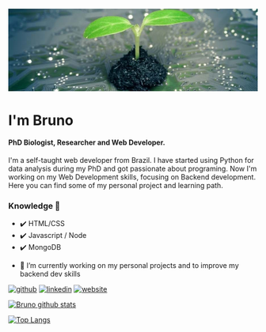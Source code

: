 ![PhD biologist, researcher and Web developer.](https://github.com/CamposBG/CamposBG/blob/main/maria-blog-pic-637256530890362758.jpg)
# I'm Bruno
#### PhD Biologist, Researcher and Web Developer.

I'm a self-taught web developer from Brazil. I have started using Python for data analysis during my PhD and got passionate about programing. Now I'm working on my Web Development skills,  focusing on Backend development. 
Here you can find some of my personal project and learning path. 

### Knowledge 🌱 
* :heavy_check_mark: HTML/CSS
* :heavy_check_mark: Javascript / Node 
* :heavy_check_mark: MongoDB

- 🔭 I’m currently working on my personal projects and to improve my backend dev skills 


[<img src='https://cdn.jsdelivr.net/npm/simple-icons@3.0.1/icons/github.svg' alt='github' height='40'>](https://github.com/CamposBG)  [<img src='https://cdn.jsdelivr.net/npm/simple-icons@3.0.1/icons/linkedin.svg' alt='linkedin' height='40'>](https://br.linkedin.com/in/bruno-galv%C3%A3o-de-campos-b67325133)  [<img src='https://cdn.jsdelivr.net/npm/simple-icons@3.0.1/icons/icloud.svg' alt='website' height='40'>](workingON)  

[![Bruno github stats](https://github-readme-stats.vercel.app/api?username=CamposBG&theme=tokyonight&show_icons=true)](https://github.com/CamposBG-prog/github-readme-stats)

[![Top Langs](https://github-readme-stats.vercel.app/api/top-langs/?username=CamposBG&theme=tokyonight)](https://github.com/anuraghazra/github-readme-stats)
